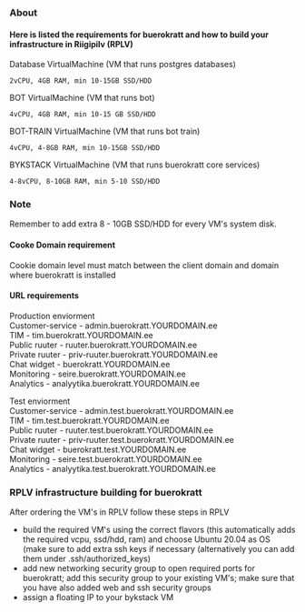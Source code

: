 ### About
#### Here is listed the requirements for buerokratt and how to build your infrastructure in Riigipilv (RPLV)

Database VirtualMachine (VM that runs postgres databases)
```
2vCPU, 4GB RAM, min 10-15GB SSD/HDD
```
BOT VirtualMachine (VM that runs bot)
```
4vCPU, 4GB RAM, min 10-15 GB SSD/HDD
```
BOT-TRAIN VirtualMachine (VM that runs bot train)
```
4vCPU, 4-8GB RAM, min 10-15GB SSD/HDD
```
BYKSTACK VirtualMachine (VM that runs buerokratt core services)
```
4-8vCPU, 8-10GB RAM, min 5-10 SSD/HDD
```
### Note
Remember to add extra 8 - 10GB SSD/HDD for every VM's system disk.
#### Cooke Domain requirement
Cookie domain level must match between the client domain and domain where buerokratt is installed
#### URL requirements
Production enviorment  
Customer-service - admin.buerokratt.YOURDOMAIN.ee  
TIM - tim.buerokratt.YOURDOMAIN.ee  
Public ruuter - ruuter.buerokratt.YOURDOMAIN.ee   
Private ruuter - priv-ruuter.buerokratt.YOURDOMAIN.ee  
Chat widget - buerokratt.YOURDOMAIN.ee  
Monitoring - seire.buerokratt.YOURDOMAIN.ee  
Analytics - analyytika.buerokratt.YOURDOMAIN.ee  


Test enviorment  
Customer-service - admin.test.buerokratt.YOURDOMAIN.ee  
TIM - tim.test.buerokratt.YOURDOMAIN.ee  
Public ruuter - ruuter.test.buerokratt.YOURDOMAIN.ee  
Private ruuter - priv-ruuter.test.buerokratt.YOURDOMAIN.ee  
Chat widget - buerokratt.test.YOURDOMAIN.ee  
Monitoring - seire.test.buerokratt.YOURDOMAIN.ee  
Analytics - analyytika.test.buerokratt.YOURDOMAIN.ee 

### RPLV infrastructure building for buerokratt
After ordering the VM's in RPLV follow these steps in RPLV  
- build the required VM's using the correct flavors (this automatically adds the required vcpu, ssd/hdd, ram) and choose Ubuntu 20.04 as OS (make sure to add extra ssh keys if necessary (alternatively you can add them under .ssh/authorized_keys)
- add new networking security group to open required ports for buerokratt; add this security group to your existing VM's; make sure that you have also added web and ssh security groups
- assign a floating IP to your bykstack VM
